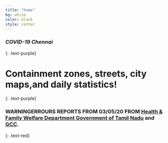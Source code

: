 ```yaml
---
title: "home"
bg: white
color: black
style: center
---
```


### *COVID-19 Chennai*
{: .text-purple}

<p><span class="fa-stack fa-6x">
  <i class="fa fa-circle fa-stack-2x text-orange" aria-hidden="true"></i>
  <i class="fas fa-viruses fa-stack-1x fa-inverse" aria-hidden="true"></i>
</span></p>

# Containment zones, streets, city maps,and daily statistics!
{: .text-purple}

### **WARNING**ERROURS REPORTS FROM 03/05/20 FROM [Health & Family Welfare Department Government of Tamil Nadu](https://stopcorona.tn.gov.in/) and [GCC](https://twitter.com/chennaicorp).
{: .text-red}

